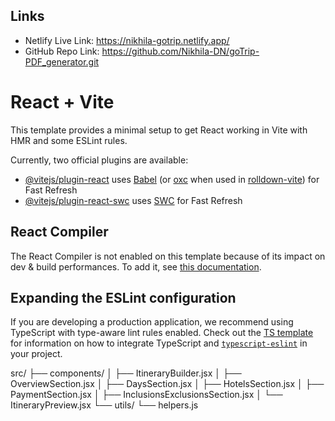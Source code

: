 ## Links

- Netlify Live Link: https://nikhila-gotrip.netlify.app/
- GitHub Repo Link: https://github.com/Nikhila-DN/goTrip-PDF_generator.git

# React + Vite

This template provides a minimal setup to get React working in Vite with HMR and some ESLint rules.

Currently, two official plugins are available:

- [@vitejs/plugin-react](https://github.com/vitejs/vite-plugin-react/blob/main/packages/plugin-react) uses [Babel](https://babeljs.io/) (or [oxc](https://oxc.rs) when used in [rolldown-vite](https://vite.dev/guide/rolldown)) for Fast Refresh
- [@vitejs/plugin-react-swc](https://github.com/vitejs/vite-plugin-react/blob/main/packages/plugin-react-swc) uses [SWC](https://swc.rs/) for Fast Refresh

## React Compiler

The React Compiler is not enabled on this template because of its impact on dev & build performances. To add it, see [this documentation](https://react.dev/learn/react-compiler/installation).

## Expanding the ESLint configuration

If you are developing a production application, we recommend using TypeScript with type-aware lint rules enabled. Check out the [TS template](https://github.com/vitejs/vite/tree/main/packages/create-vite/template-react-ts) for information on how to integrate TypeScript and [`typescript-eslint`](https://typescript-eslint.io) in your project.

src/
├── components/
│   ├── ItineraryBuilder.jsx
│   ├── OverviewSection.jsx
│   ├── DaysSection.jsx
│   ├── HotelsSection.jsx
│   ├── PaymentSection.jsx
│   ├── InclusionsExclusionsSection.jsx
│   └── ItineraryPreview.jsx
└── utils/
    └── helpers.js
